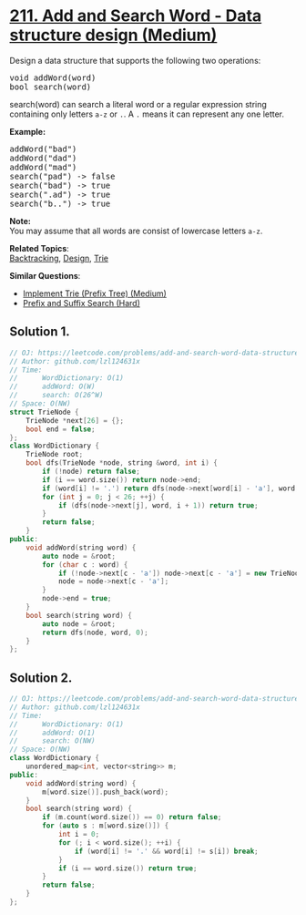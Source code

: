 # [211. Add and Search Word - Data structure design (Medium)](https://leetcode.com/problems/add-and-search-word-data-structure-design/)

<p>Design a data structure that supports the following two operations:</p>

<pre>void addWord(word)
bool search(word)
</pre>

<p>search(word) can search a literal word or a regular expression string containing only letters <code>a-z</code> or <code>.</code>. A <code>.</code> means it can represent any one letter.</p>

<p><strong>Example:</strong></p>

<pre>addWord("bad")
addWord("dad")
addWord("mad")
search("pad") -&gt; false
search("bad") -&gt; true
search(".ad") -&gt; true
search("b..") -&gt; true
</pre>

<p><b>Note:</b><br>
You may assume that all words are consist of lowercase letters <code>a-z</code>.</p>


**Related Topics**:  
[Backtracking](https://leetcode.com/tag/backtracking/), [Design](https://leetcode.com/tag/design/), [Trie](https://leetcode.com/tag/trie/)

**Similar Questions**:
* [Implement Trie (Prefix Tree) (Medium)](https://leetcode.com/problems/implement-trie-prefix-tree/)
* [Prefix and Suffix Search (Hard)](https://leetcode.com/problems/prefix-and-suffix-search/)

## Solution 1.

```cpp
// OJ: https://leetcode.com/problems/add-and-search-word-data-structure-design/
// Author: github.com/lzl124631x
// Time:
//      WordDictionary: O(1)
//      addWord: O(W)
//      search: O(26^W)
// Space: O(NW)
struct TrieNode {
    TrieNode *next[26] = {};
    bool end = false;
};
class WordDictionary {
    TrieNode root;
    bool dfs(TrieNode *node, string &word, int i) {
        if (!node) return false;
        if (i == word.size()) return node->end;
        if (word[i] != '.') return dfs(node->next[word[i] - 'a'], word, i + 1);
        for (int j = 0; j < 26; ++j) {
            if (dfs(node->next[j], word, i + 1)) return true;
        }
        return false;
    }
public:
    void addWord(string word) {
        auto node = &root;
        for (char c : word) {
            if (!node->next[c - 'a']) node->next[c - 'a'] = new TrieNode();
            node = node->next[c - 'a'];
        }
        node->end = true;
    }
    bool search(string word) {
        auto node = &root;
        return dfs(node, word, 0);
    }
};
```

## Solution 2.

```cpp
// OJ: https://leetcode.com/problems/add-and-search-word-data-structure-design/
// Author: github.com/lzl124631x
// Time:
//      WordDictionary: O(1)
//      addWord: O(1)
//      search: O(NW)
// Space: O(NW)
class WordDictionary {
    unordered_map<int, vector<string>> m;
public:
    void addWord(string word) {
        m[word.size()].push_back(word);
    }
    bool search(string word) {
        if (m.count(word.size()) == 0) return false;
        for (auto s : m[word.size()]) {
            int i = 0;
            for (; i < word.size(); ++i) {
                if (word[i] != '.' && word[i] != s[i]) break;
            }
            if (i == word.size()) return true;
        }
        return false;
    }
};
```
